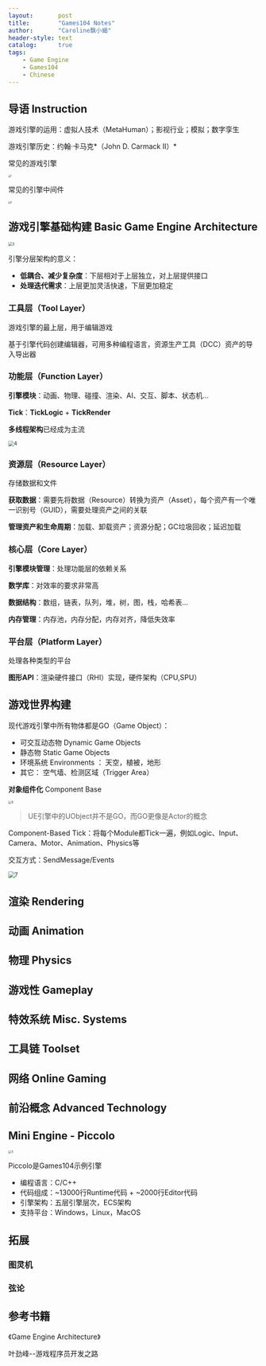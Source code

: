 ```yaml
---
layout:       post
title:        "Games104 Notes"
author:       "Caroline飘小蝎"
header-style: text
catalog:      true
tags:
    - Game Engine
    - Games104
    - Chinese
---
```


## 导语 Instruction

游戏引擎的运用：虚拟人技术（MetaHuman）；影视行业；模拟；数字孪生

游戏引擎历史：约翰·卡马克*（John D. Carmack II）*

常见的游戏引擎

<img src="\assets\GameEngine\Games104\c1\1.png" alt="1" style="zoom:30%;" />

常见的引擎中间件

<img src="\assets\GameEngine\Games104\c1\2.png" alt="2" style="zoom:30%;" />

## 游戏引擎基础构建 Basic Game Engine Architecture

<img src="\assets\GameEngine\Games104\c1\3.png" alt="3" style="zoom:50%;" />

引擎分层架构的意义：

- **低耦合、减少复杂度**：下层相对于上层独立，对上层提供接口
- **处理迭代需求**：上层更加灵活快速，下层更加稳定

### 工具层（Tool Layer）

游戏引擎的最上层，用于编辑游戏

基于引擎代码创建编辑器，可用多种编程语言，资源生产工具（DCC）资产的导入导出器

### 功能层（Function Layer）

**引擎模块**：动画、物理、碰撞、渲染、AI、交互、脚本、状态机...

**Tick**：**TickLogic** + **TickRender**

**多线程架构**已经成为主流

<img src="\assets\GameEngine\Games104\c1\4.png" alt="4" style="zoom:70%;" />

### 资源层（Resource Layer）

存储数据和文件

**获取数据**：需要先将数据（Resource）转换为资产（Asset），每个资产有一个唯一识别号（GUID），需要处理资产之间的关联

**管理资产和生命周期**：加载、卸载资产；资源分配；GC垃圾回收；延迟加载

### 核心层（Core Layer）

**引擎模块管理**：处理功能层的依赖关系

**数学库**：对效率的要求非常高

**数据结构**：数组，链表，队列，堆，树，图，栈，哈希表...

**内存管理**：内存池，内存分配，内存对齐，降低失效率

### 平台层（Platform Layer）

处理各种类型的平台

**图形API**：渲染硬件接口（RHI）实现，硬件架构（CPU,SPU）

## 游戏世界构建

现代游戏引擎中所有物体都是GO（Game Object）：

- 可交互动态物 Dynamic Game Objects
- 静态物 Static Game Objects
- 环境系统 Environments ： 天空，植被，地形
- 其它： 空气墙、检测区域（Trigger Area）

**对象组件化** Component Base

<img src="\assets\GameEngine\Games104\c1\6.png" alt="6" style="zoom:40%;" />

> UE引擎中的UObject并不是GO，而GO更像是Actor的概念

Component-Based Tick：将每个Module都Tick一遍，例如Logic、Input、Camera、Motor、Animation、Physics等

交互方式：SendMessage/Events

<img src="\assets\GameEngine\Games104\c1\7.png" alt="7" style="zoom:80%;" />

## 渲染 Rendering





## 动画 Animation





## 物理 Physics





## 游戏性 Gameplay





## 特效系统 Misc. Systems





## 工具链 Toolset





## 网络 Online Gaming





## 前沿概念 Advanced Technology





## Mini Engine - Piccolo

<img src="\assets\GameEngine\Games104\c1\5.png" alt="5" style="zoom:40%;" />

Piccolo是Games104示例引擎

- 编程语言：C/C++
- 代码组成：~13000行Runtime代码 + ~2000行Editor代码
- 引擎架构：五层引擎层次，ECS架构
- 支持平台：Windows，Linux，MacOS



## 拓展

### 图灵机

### 弦论



## 参考书籍

《Game Engine Architecture》

叶劲峰--游戏程序员开发之路